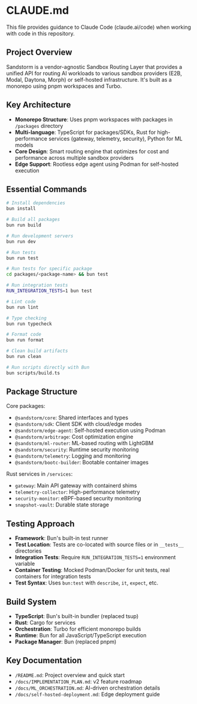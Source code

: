 # CLAUDE.md

This file provides guidance to Claude Code (claude.ai/code) when working with code in this repository.

## Project Overview

Sandstorm is a vendor-agnostic Sandbox Routing Layer that provides a unified API for routing AI workloads to various sandbox providers (E2B, Modal, Daytona, Morph) or self-hosted infrastructure. It's built as a monorepo using pnpm workspaces and Turbo.

## Key Architecture

- **Monorepo Structure**: Uses pnpm workspaces with packages in `/packages` directory
- **Multi-language**: TypeScript for packages/SDKs, Rust for high-performance services (gateway, telemetry, security), Python for ML models
- **Core Design**: Smart routing engine that optimizes for cost and performance across multiple sandbox providers
- **Edge Support**: Rootless edge agent using Podman for self-hosted execution

## Essential Commands

```bash
# Install dependencies
bun install

# Build all packages
bun run build

# Run development servers
bun run dev

# Run tests
bun run test

# Run tests for specific package
cd packages/<package-name> && bun test

# Run integration tests
RUN_INTEGRATION_TESTS=1 bun test

# Lint code
bun run lint

# Type checking
bun run typecheck

# Format code
bun run format

# Clean build artifacts
bun run clean

# Run scripts directly with Bun
bun scripts/build.ts
```

## Package Structure

Core packages:
- `@sandstorm/core`: Shared interfaces and types
- `@sandstorm/sdk`: Client SDK with cloud/edge modes
- `@sandstorm/edge-agent`: Self-hosted execution using Podman
- `@sandstorm/arbitrage`: Cost optimization engine
- `@sandstorm/ml-router`: ML-based routing with LightGBM
- `@sandstorm/security`: Runtime security monitoring
- `@sandstorm/telemetry`: Logging and monitoring
- `@sandstorm/bootc-builder`: Bootable container images

Rust services in `/services`:
- `gateway`: Main API gateway with containerd shims
- `telemetry-collector`: High-performance telemetry
- `security-monitor`: eBPF-based security monitoring
- `snapshot-vault`: Durable state storage

## Testing Approach

- **Framework**: Bun's built-in test runner
- **Test Location**: Tests are co-located with source files or in `__tests__` directories
- **Integration Tests**: Require `RUN_INTEGRATION_TESTS=1` environment variable
- **Container Testing**: Mocked Podman/Docker for unit tests, real containers for integration tests
- **Test Syntax**: Uses `bun:test` with `describe`, `it`, `expect`, etc.

## Build System

- **TypeScript**: Bun's built-in bundler (replaced tsup)
- **Rust**: Cargo for services
- **Orchestration**: Turbo for efficient monorepo builds
- **Runtime**: Bun for all JavaScript/TypeScript execution
- **Package Manager**: Bun (replaced pnpm)

## Key Documentation

- `/README.md`: Project overview and quick start
- `/docs/IMPLEMENTATION_PLAN.md`: v2 feature roadmap
- `/docs/ML_ORCHESTRATION.md`: AI-driven orchestration details
- `/docs/self-hosted-deployment.md`: Edge deployment guide